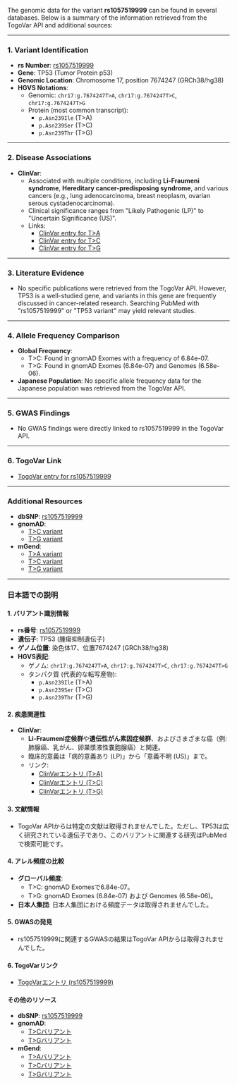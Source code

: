The genomic data for the variant **rs1057519999** can be found in several databases. Below is a summary of the information retrieved from the TogoVar API and additional sources:

---

### 1. **Variant Identification**
- **rs Number**: [rs1057519999](https://identifiers.org/dbsnp/rs1057519999)
- **Gene**: TP53 (Tumor Protein p53)
- **Genomic Location**: Chromosome 17, position 7674247 (GRCh38/hg38)
- **HGVS Notations**:
  - Genomic: `chr17:g.7674247T>A`, `chr17:g.7674247T>C`, `chr17:g.7674247T>G`
  - Protein (most common transcript): 
    - `p.Asn239Ile` (T>A)
    - `p.Asn239Ser` (T>C)
    - `p.Asn239Thr` (T>G)

---

### 2. **Disease Associations**
- **ClinVar**:
  - Associated with multiple conditions, including **Li-Fraumeni syndrome**, **Hereditary cancer-predisposing syndrome**, and various cancers (e.g., lung adenocarcinoma, breast neoplasm, ovarian serous cystadenocarcinoma).
  - Clinical significance ranges from "Likely Pathogenic (LP)" to "Uncertain Significance (US)".
  - Links:
    - [ClinVar entry for T>A](https://www.ncbi.nlm.nih.gov/clinvar/variation/2748594)
    - [ClinVar entry for T>C](https://www.ncbi.nlm.nih.gov/clinvar/variation/376637)
    - [ClinVar entry for T>G](https://www.ncbi.nlm.nih.gov/clinvar/variation/376638)

---

### 3. **Literature Evidence**
- No specific publications were retrieved from the TogoVar API. However, TP53 is a well-studied gene, and variants in this gene are frequently discussed in cancer-related research. Searching PubMed with "rs1057519999" or "TP53 variant" may yield relevant studies.

---

### 4. **Allele Frequency Comparison**
- **Global Frequency**:
  - T>C: Found in gnomAD Exomes with a frequency of 6.84e-07.
  - T>G: Found in gnomAD Exomes (6.84e-07) and Genomes (6.58e-06).
- **Japanese Population**: No specific allele frequency data for the Japanese population was retrieved from the TogoVar API.

---

### 5. **GWAS Findings**
- No GWAS findings were directly linked to rs1057519999 in the TogoVar API.

---

### 6. **TogoVar Link**
- [TogoVar entry for rs1057519999](https://togovar.org/variant/17-7674247-T-A)

---

### Additional Resources
- **dbSNP**: [rs1057519999](https://identifiers.org/dbsnp/rs1057519999)
- **gnomAD**:
  - [T>C variant](https://gnomad.broadinstitute.org/variant/17-7674247-T-C?dataset=gnomad_r4)
  - [T>G variant](https://gnomad.broadinstitute.org/variant/17-7674247-T-G?dataset=gnomad_r4)
- **mGend**:
  - [T>A variant](https://mgend.ncgm.go.jp/variant/info/SNV|hg38|chr17:7674247-7674247|gT>A)
  - [T>C variant](https://mgend.ncgm.go.jp/variant/info/SNV|hg38|chr17:7674247-7674247|gT>C)
  - [T>G variant](https://mgend.ncgm.go.jp/variant/info/SNV|hg38|chr17:7674247-7674247|gT>G)

---

### 日本語での説明

#### 1. **バリアント識別情報**
- **rs番号**: [rs1057519999](https://identifiers.org/dbsnp/rs1057519999)
- **遺伝子**: TP53 (腫瘍抑制遺伝子)
- **ゲノム位置**: 染色体17、位置7674247 (GRCh38/hg38)
- **HGVS表記**:
  - ゲノム: `chr17:g.7674247T>A`, `chr17:g.7674247T>C`, `chr17:g.7674247T>G`
  - タンパク質 (代表的な転写産物):
    - `p.Asn239Ile` (T>A)
    - `p.Asn239Ser` (T>C)
    - `p.Asn239Thr` (T>G)

#### 2. **疾患関連性**
- **ClinVar**:
  - **Li-Fraumeni症候群**や**遺伝性がん素因症候群**、およびさまざまな癌（例: 肺腺癌、乳がん、卵巣漿液性嚢胞腺癌）と関連。
  - 臨床的意義は「病的意義あり (LP)」から「意義不明 (US)」まで。
  - リンク:
    - [ClinVarエントリ (T>A)](https://www.ncbi.nlm.nih.gov/clinvar/variation/2748594)
    - [ClinVarエントリ (T>C)](https://www.ncbi.nlm.nih.gov/clinvar/variation/376637)
    - [ClinVarエントリ (T>G)](https://www.ncbi.nlm.nih.gov/clinvar/variation/376638)

#### 3. **文献情報**
- TogoVar APIからは特定の文献は取得されませんでした。ただし、TP53は広く研究されている遺伝子であり、このバリアントに関連する研究はPubMedで検索可能です。

#### 4. **アレル頻度の比較**
- **グローバル頻度**:
  - T>C: gnomAD Exomesで6.84e-07。
  - T>G: gnomAD Exomes (6.84e-07) および Genomes (6.58e-06)。
- **日本人集団**: 日本人集団における頻度データは取得されませんでした。

#### 5. **GWASの発見**
- rs1057519999に関連するGWASの結果はTogoVar APIからは取得されませんでした。

#### 6. **TogoVarリンク**
- [TogoVarエントリ (rs1057519999)](https://togovar.org/variant/17-7674247-T-A)

#### その他のリソース
- **dbSNP**: [rs1057519999](https://identifiers.org/dbsnp/rs1057519999)
- **gnomAD**:
  - [T>Cバリアント](https://gnomad.broadinstitute.org/variant/17-7674247-T-C?dataset=gnomad_r4)
  - [T>Gバリアント](https://gnomad.broadinstitute.org/variant/17-7674247-T-G?dataset=gnomad_r4)
- **mGend**:
  - [T>Aバリアント](https://mgend.ncgm.go.jp/variant/info/SNV|hg38|chr17:7674247-7674247|gT>A)
  - [T>Cバリアント](https://mgend.ncgm.go.jp/variant/info/SNV|hg38|chr17:7674247-7674247|gT>C)
  - [T>Gバリアント](https://mgend.ncgm.go.jp/variant/info/SNV|hg38|chr17:7674247-7674247|gT>G)
